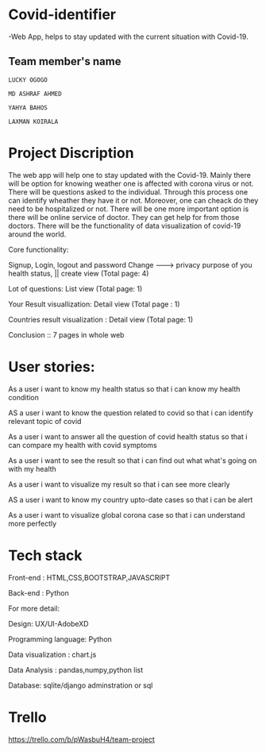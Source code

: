 # Covid-identifier
-Web App, helps to stay updated with the current situation with Covid-19.

## Team member's name

```
LUCKY OGOGO

MD ASHRAF AHMED 

YAHYA BAHOS

LAXMAN KOIRALA

```

# Project Discription

The web app will help one to stay updated with the Covid-19. Mainly there will be option for knowing weather one is affected with corona virus or not. There will be questions asked to the individual. Through this process one can identify wheather they have it or not. Moreover, one can cheack do they need to be hospitalized or not. There will be one more important option is there will be online service of doctor. They can get help for from those doctors. There will be the functionality of data visualization of covid-19 around the world.

Core functionality:
 
Signup, Login, logout and password Change ---> privacy purpose of you health status, || create view (Total page: 4)

Lot of questions: List view (Total page: 1)

Your Result visuallization: Detail view (Total page : 1)

Countries result visualization : Detail view (Total page: 1)

Conclusion :: 7 pages in whole web


# User stories: 

As a user i want to know my health status so that i can know my health condition

AS a user i want to know the question related to covid so that i can identify relevant topic of covid

As a user i want to answer all the question of covid health status so that i can compare my health with covid symptoms

As a user i want to see the result so that i can find out what what's going on with my health

As a user i want to visualize my result so that i can see more clearly

AS a user i want to know my country upto-date cases so that i can be alert

As a user i want to visualize global corona case so that i can understand more perfectly

# Tech stack

Front-end : HTML,CSS,BOOTSTRAP,JAVASCRIPT

Back-end : Python

For more detail:


Design: UX/UI-AdobeXD

Programming language: Python

Data visualization : chart.js

Data Analysis : pandas,numpy,python list

Database: sqlite/django adminstration or sql

# Trello
https://trello.com/b/pWasbuH4/team-project



